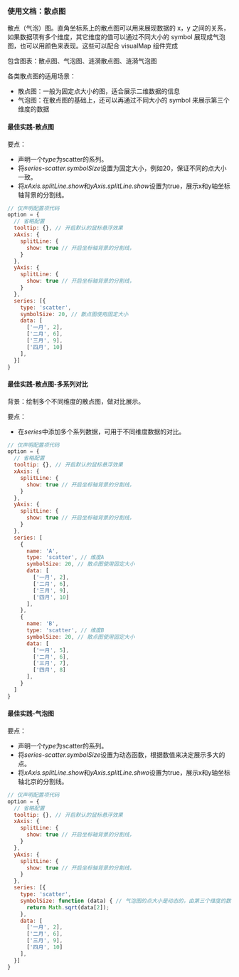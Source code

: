 ### 使用文档：散点图
散点（气泡）图。直角坐标系上的散点图可以用来展现数据的 x，y 之间的关系，如果数据项有多个维度，其它维度的值可以通过不同大小的 symbol 展现成气泡图，也可以用颜色来表现。这些可以配合 visualMap 组件完成

包含图表：散点图、气泡图、涟漪散点图、涟漪气泡图

各类散点图的适用场景：
- 散点图：一般为固定点大小的图，适合展示二维数据的信息
- 气泡图：在散点图的基础上，还可以再通过不同大小的 symbol 来展示第三个维度的数据

#### 最佳实践-散点图
要点：
- 声明一个*type*为scatter的系列。
- 将*series-scatter.symbolSize*设置为固定大小，例如20，保证不同的点大小一致。
- 将*xAxis.splitLine.show*和*yAxis.splitLine.show*设置为true，展示x和y轴坐标轴背景的分割线。

```jsx file="runtime.jsx"
// 仅声明配置项代码
option = {
  // 省略配置
  tooltip: {}, // 开启默认的鼠标悬浮效果
  xAxis: {
    splitLine: { 
      show: true // 开启坐标轴背景的分割线，
    }
  },
  yAxis: {
    splitLine: { 
      show: true // 开启坐标轴背景的分割线，
    }
  },
  series: [{
    type: 'scatter',
    symbolSize: 20, // 散点图使用固定大小
    data: [
      ['一月', 2],
      ['二月', 6],
      ['三月', 9],
      ['四月', 10]
    ],
  }]
}
```

#### 最佳实践-散点图-多系列对比
背景：绘制多个不同维度的散点图，做对比展示。

要点：
- 在*series*中添加多个系列数据，可用于不同维度数据的对比。

```jsx file="runtime.jsx"
// 仅声明配置项代码
option = {
  // 省略配置
  tooltip: {}, // 开启默认的鼠标悬浮效果
  xAxis: {
    splitLine: { 
      show: true // 开启坐标轴背景的分割线，
    }
  },
  yAxis: {
    splitLine: { 
      show: true // 开启坐标轴背景的分割线，
    }
  },
  series: [
    {
      name: 'A',
      type: 'scatter', // 维度A
      symbolSize: 20, // 散点图使用固定大小
      data: [
        ['一月', 2],
        ['二月', 6],
        ['三月', 9],
        ['四月', 10]
      ],
    },
    {
      name: 'B',
      type: 'scatter', // 维度B
      symbolSize: 20, // 散点图使用固定大小
      data: [
        ['一月', 5],
        ['二月', 6],
        ['三月', 7],
        ['四月', 8]
      ],
    }
  ]
}
```

#### 最佳实践-气泡图

要点：
- 声明一个*type*为scatter的系列。
- 将*series-scatter.symbolSize*设置为动态函数，根据数值来决定展示多大的点。
- 将*xAxis.splitLine.show*和*yAxis.splitLine.shwo*设置为true，展示x和y轴坐标轴北京的分割线。

```jsx file="runtime.jsx"
// 仅声明配置项代码
option = {
  // 省略配置
  tooltip: {}, // 开启默认的鼠标悬浮效果
  xAxis: {
    splitLine: { 
      show: true // 开启坐标轴背景的分割线，
    }
  },
  yAxis: {
    splitLine: { 
      show: true // 开启坐标轴背景的分割线，
    }
  },
  series: [{
    type: 'scatter',
    symbolSize: function (data) { // 气泡图的点大小是动态的，由第三个维度的数值决定
      return Math.sqrt(data[2]);
    },
    data: [
      ['一月', 2],
      ['二月', 6],
      ['三月', 9],
      ['四月', 10]
    ],
  }]
}
```
